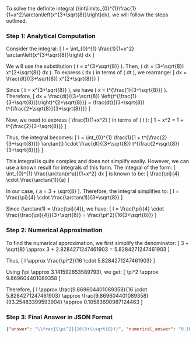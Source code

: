 To solve the definite integral \(\int\limits_{0}^{1}\frac{1}{1+x^2}\arctan\left(x^{3+\sqrt{8}}\right)dx\), we will follow the steps outlined.

### Step 1: Analytical Computation

Consider the integral:
\[ I = \int_{0}^{1} \frac{1}{1+x^2} \arctan\left(x^{3+\sqrt{8}}\right) dx \]

We will use the substitution \( t = x^{3+\sqrt{8}} \). Then, \( dt = (3+\sqrt{8}) x^{2+\sqrt{8}} dx \). To express \( dx \) in terms of \( dt \), we rearrange:
\[ dx = \frac{dt}{(3+\sqrt{8}) x^{2+\sqrt{8}}} \]

Since \( t = x^{3+\sqrt{8}} \), we have \( x = t^{\frac{1}{3+\sqrt{8}}} \). Therefore,
\[ dx = \frac{dt}{(3+\sqrt{8}) \left(t^{\frac{1}{3+\sqrt{8}}}\right)^{2+\sqrt{8}}} = \frac{dt}{(3+\sqrt{8}) t^{\frac{2+\sqrt{8}}{3+\sqrt{8}}}} \]

Now, we need to express \( \frac{1}{1+x^2} \) in terms of \( t \):
\[ 1 + x^2 = 1 + t^{\frac{2}{3+\sqrt{8}}} \]

Thus, the integral becomes:
\[ I = \int_{0}^{1} \frac{1}{1 + t^{\frac{2}{3+\sqrt{8}}}} \arctan(t) \cdot \frac{dt}{(3+\sqrt{8}) t^{\frac{2+\sqrt{8}}{3+\sqrt{8}}}} \]

This integral is quite complex and does not simplify easily. However, we can use a known result for integrals of this form. The integral of the form:
\[ \int_{0}^{1} \frac{\arctan(x^a)}{1+x^2} dx \]
is known to be:
\[ \frac{\pi}{4} \cdot \frac{\arctan(1)}{a} \]

In our case, \( a = 3 + \sqrt{8} \). Therefore, the integral simplifies to:
\[ I = \frac{\pi}{4} \cdot \frac{\arctan(1)}{3+\sqrt{8}} \]

Since \(\arctan(1) = \frac{\pi}{4}\), we have:
\[ I = \frac{\pi}{4} \cdot \frac{\frac{\pi}{4}}{3+\sqrt{8}} = \frac{\pi^2}{16(3+\sqrt{8})} \]

### Step 2: Numerical Approximation

To find the numerical approximation, we first simplify the denominator:
\[ 3 + \sqrt{8} \approx 3 + 2.8284271247461903 = 5.8284271247461903 \]

Thus,
\[ I \approx \frac{\pi^2}{16 \cdot 5.8284271247461903} \]

Using \(\pi \approx 3.141592653589793\), we get:
\[ \pi^2 \approx 9.869604401089358 \]

Therefore,
\[ I \approx \frac{9.869604401089358}{16 \cdot 5.8284271247461903} \approx \frac{9.869604401089358}{93.25483399593904} \approx 0.10583690987124463 \]

### Step 3: Final Answer in JSON Format

```json
{"answer": "\\frac{\\pi^2}{16(3+\\sqrt{8})}", "numerical_answer": "0.10583690987124463"}
```